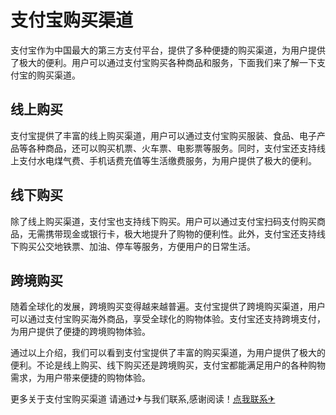 # 支付宝购买渠道

支付宝作为中国最大的第三方支付平台，提供了多种便捷的购买渠道，为用户提供了极大的便利。用户可以通过支付宝购买各种商品和服务，下面我们来了解一下支付宝的购买渠道。

## 线上购买

支付宝提供了丰富的线上购买渠道，用户可以通过支付宝购买服装、食品、电子产品等各种商品，还可以购买机票、火车票、电影票等服务。同时，支付宝还支持线上支付水电煤气费、手机话费充值等生活缴费服务，为用户提供了极大的便利。

## 线下购买

除了线上购买渠道，支付宝也支持线下购买。用户可以通过支付宝扫码支付购买商品，无需携带现金或银行卡，极大地提升了购物的便利性。此外，支付宝还支持线下购买公交地铁票、加油、停车等服务，方便用户的日常生活。

## 跨境购买

随着全球化的发展，跨境购买变得越来越普遍。支付宝提供了跨境购买渠道，用户可以通过支付宝购买海外商品，享受全球化的购物体验。支付宝还支持跨境支付，为用户提供了便捷的跨境购物体验。

通过以上介绍，我们可以看到支付宝提供了丰富的购买渠道，为用户提供了极大的便利。不论是线上购买、线下购买还是跨境购买，支付宝都能满足用户的各种购物需求，为用户带来便捷的购物体验。

更多关于支付宝购买渠道 请通过✈与我们联系,感谢阅读！[点我联系✈](https://us.G208.com)
